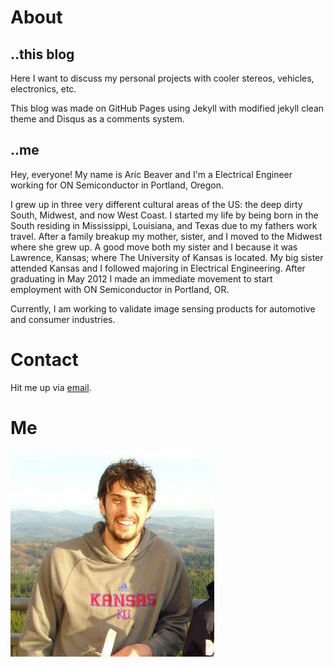 # About

## ..this blog
Here I want to discuss my personal projects with cooler stereos, vehicles, electronics, etc. 

This blog was made on GitHub Pages using Jekyll with modified jekyll clean theme and Disqus as a comments system.

## ..me
Hey, everyone! My name is Aric Beaver and I'm a Electrical Engineer working for ON Semiconductor in Portland, Oregon. 

I grew up in three very different cultural areas of the US: the deep dirty South, Midwest, and now West Coast. I started my life by being born in the South residing in Mississippi, Louisiana, and Texas due to my fathers work travel. After a family breakup my mother, sister, and I moved to the Midwest where she grew up. A good move both my sister and I because it was Lawrence, Kansas; where The University of Kansas is located. My big sister attended Kansas and I followed majoring in Electrical Engineering. After graduating in May 2012 I made an immediate movement to start employment with ON Semiconductor in Portland, OR. 

Currently, I am working to validate image sensing products for automotive and consumer industries.

# Contact
Hit me up via <a href="mailto:aric.beaver@gmail.com?Subject=Hello" target="_top">email</a>.

# Me
![Photo of me!](images/aric.jpeg)